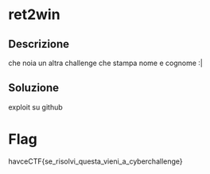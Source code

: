 # ret2win 

## Descrizione
che noia un altra challenge che stampa nome e cognome :| 

## Soluzione
exploit su github


# Flag
havceCTF{se_risolvi_questa_vieni_a_cyberchallenge}
